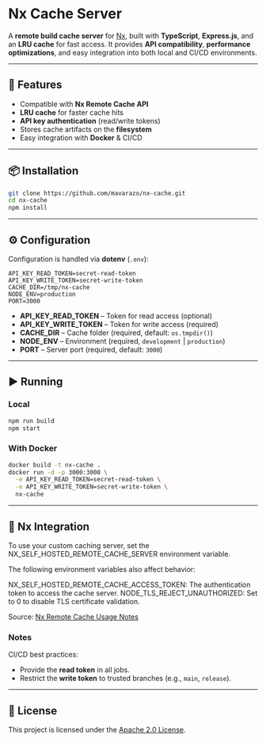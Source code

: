 # Nx Cache Server

A **remote build cache server** for [Nx](https://nx.dev), built with **TypeScript**, **Express.js**, and an **LRU cache** for fast access.
It provides **API compatibility**, **performance optimizations**, and easy integration into both local and CI/CD environments.

---

## 🚀 Features

* Compatible with **Nx Remote Cache API**
* **LRU cache** for faster cache hits
* **API key authentication** (read/write tokens)
* Stores cache artifacts on the **filesystem**
* Easy integration with **Docker** & CI/CD

---

## 📦 Installation

```bash
git clone https://github.com/mavarazo/nx-cache.git
cd nx-cache
npm install
```

---

## ⚙️ Configuration

Configuration is handled via **dotenv** (`.env`):

```env
API_KEY_READ_TOKEN=secret-read-token
API_KEY_WRITE_TOKEN=secret-write-token
CACHE_DIR=/tmp/nx-cache
NODE_ENV=production
PORT=3000
```

* **API_KEY_READ_TOKEN** – Token for read access (optional)
* **API_KEY_WRITE_TOKEN** – Token for write access (required)
* **CACHE_DIR** – Cache folder (required, default: `os.tmpdir()`)
* **NODE_ENV** – Environment (required, `development` | `production`)
* **PORT** – Server port (required, default: `3000`)

---

## ▶️ Running

### Local

```bash
npm run build
npm start
```

### With Docker

```bash
docker build -t nx-cache .
docker run -d -p 3000:3000 \
  -e API_KEY_READ_TOKEN=secret-read-token \
  -e API_KEY_WRITE_TOKEN=secret-write-token \
  nx-cache
```

---

## 🔧 Nx Integration

To use your custom caching server, set the NX_SELF_HOSTED_REMOTE_CACHE_SERVER environment variable.

The following environment variables also affect behavior:

NX_SELF_HOSTED_REMOTE_CACHE_ACCESS_TOKEN: The authentication token to access the cache server.
NODE_TLS_REJECT_UNAUTHORIZED: Set to 0 to disable TLS certificate validation.

Source: [Nx Remote Cache Usage Notes](https://nx.dev/recipes/running-tasks/self-hosted-caching#usage-notes)

### Notes

CI/CD best practices:

* Provide the **read token** in all jobs.
* Restrict the **write token** to trusted branches (e.g., `main`, `release`).

---

## 📜 License

This project is licensed under the [Apache 2.0 License](https://github.com/mavarazo/nx-cache/blob/main/LICENSE).
